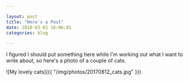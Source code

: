 ```yaml
---

layout: post
title: "Here's a Post"
date: 2018-03-01 16:06:01
categories: blog

---
```



I figured I should put something here while I'm working out what I want to write about, so here's a photo of a couple of cats.

![My lovely cats]({{ "/img/photos/20170812_cats.jpg" }})